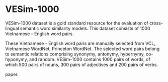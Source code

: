 # VESim-1000
VESim-1000 dataset is a gold standard resource for the evaluation of cross-lingual semantic word similarity models. This dataset consists of 1000 Vietnamese - English word pairs.

These Vietnamese - English word pairs are manually selected from VCL, Vietnamese WordNet, Princeton WordNet. The selected word pairs belong to semantic relations comprising synonymy, antonymy, hypernymy, co-hyponymy, and random. VESim-1000 contains 1000 pairs of words, of which 500 pairs of nouns, 300 pairs of adjectives and 200 pairs of verbs.

paper.
